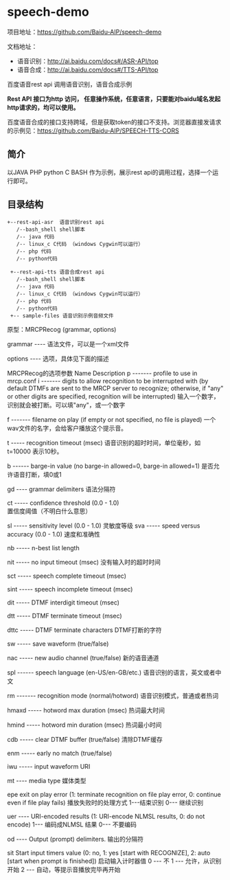 # speech-demo
项目地址：https://github.com/Baidu-AIP/speech-demo

文档地址：
- 语音识别：http://ai.baidu.com/docs#/ASR-API/top
- 语音合成：http://ai.baidu.com/docs#/TTS-API/top


百度语音rest api 调用语音识别，语音合成示例

**Rest API 接口为http 访问， 任意操作系统，任意语言，只要能对baidu域名发起http请求的，均可以使用。**

百度语音合成的接口支持跨域，但是获取token的接口不支持。浏览器直接发请求的示例见：https://github.com/Baidu-AIP/SPEECH-TTS-CORS

## 简介

以JAVA PHP python C BASH 作为示例，展示rest api的调用过程，选择一个运行即可。

## 目录结构

```
+--rest-api-asr  语音识别rest api
   /--bash_shell shell脚本
   /-- java 代码 
   /-- linux_c C代码 （windows Cygwin可以运行）
   /-- php 代码
   /-- python代码
 
 +--rest-api-tts 语音合成rest api
   /--bash_shell shell脚本
   /-- java 代码 
   /-- linux_c C代码 （windows Cygwin可以运行）
   /-- php 代码
   /-- python代码
 +-- sample-files 语音识别示例音频文件
```



原型：MRCPRecog (grammar, options)

grammar ---- 语法文件，可以是一个xml文件

options  ---- 选项，具体见下面的描述

 

MRCPRecog的选项参数
Name                            Description
p ------- profile to use in mrcp.conf
i  ------- digits to allow recognition to be interrupted with (by default DTMFs are sent to the MRCP server to recognize; otherwise, if "any" or other digits are specified, recognition will be interrupted)
      输入一个数字，识别就会被打断。可以填"any"，或一个数字
 
f  ------- filename on play (if empty or not specified, no file is played)
           一个wav文件的名字，会给客户播放这个提示音。
 
t ----- recognition timeout (msec)
           语音识别的超时时间，单位毫秒，如 t=10000 表示10秒。
 
b  ------  barge-in value (no barge-in allowed=0, barge-in allowed=1)
               是否允许语音打断，填0或1
 
 
gd  ----  grammar delimiters    语法分隔符
 
ct  -----  confidence threshold (0.0 - 1.0)   
               置信度阈值（不明白什么意思）
 
sl   -----  sensitivity level (0.0 - 1.0)    灵敏度等级
sva   -----  speed versus accuracy (0.0 - 1.0)  速度和准确性
 
nb  -----  n-best list length
 
nit   -----  no input timeout (msec)  没有输入时的超时时间
 
sct  -----   speech complete timeout (msec)
 
sint  -----  speech incomplete timeout (msec)
 
dit  -----  DTMF interdigit timeout (msec)
 
dtt  -----  DTMF terminate timeout (msec)
 
dttc  -----  DTMF terminate characters  DTMF打断的字符
 
sw  ----- save waveform (true/false)
 
nac  -----  new audio channel (true/false)  新的语音通道
 
spl  ------  speech language (en-US/en-GB/etc.)  语音识别的语言，英文或者中文
 
rm  -------  recognition mode (normal/hotword)  语音识别模式，普通或者热词
 
hmaxd -----  hotword max duration (msec)  热词最大时间
 
hmind  ----- hotword min duration (msec)  热词最小时间
 
cdb  -----  clear DTMF buffer (true/false)  清除DTMF缓存
 
enm  -----   early no match (true/false)
 
iwu  -----  input waveform URI
 
mt  ----  media type  媒体类型
 
epe
exit on play error (1: terminate recognition on file play error, 0: continue even if file play fails)
播放失败时的处理方式
1---结束识别
0--- 继续识别
 
uer  ----  URI-encoded results (1: URI-encode NLMSL results, 0: do not encode)
1--- 编码成NLMSL 结果
0--- 不要编码
 
od  ----  Output (prompt) delimiters.  输出的分隔符
 
sit
Start input timers value 
(0: no, 
1: yes [start with RECOGNIZE], 
2: auto [start when prompt is finished])
启动输入计时器值
0 --- 不
1 --- 允许，从识别开始
2 ---  自动，等提示音播放完毕再开始
